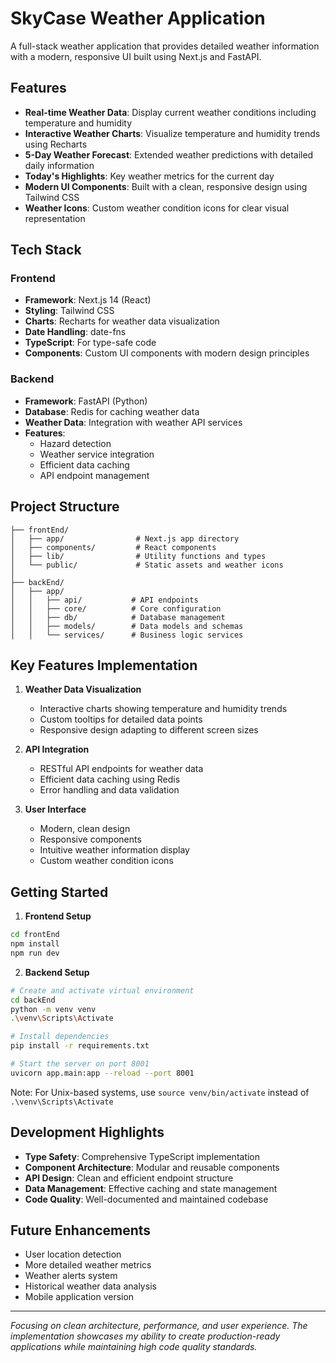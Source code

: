 # SkyCase Weather Application

A full-stack weather application that provides detailed weather information with a modern, responsive UI built using Next.js and FastAPI.

## Features

- **Real-time Weather Data**: Display current weather conditions including temperature and humidity
- **Interactive Weather Charts**: Visualize temperature and humidity trends using Recharts
- **5-Day Weather Forecast**: Extended weather predictions with detailed daily information
- **Today's Highlights**: Key weather metrics for the current day
- **Modern UI Components**: Built with a clean, responsive design using Tailwind CSS
- **Weather Icons**: Custom weather condition icons for clear visual representation

## Tech Stack

### Frontend
- **Framework**: Next.js 14 (React)
- **Styling**: Tailwind CSS
- **Charts**: Recharts for weather data visualization
- **Date Handling**: date-fns
- **TypeScript**: For type-safe code
- **Components**: Custom UI components with modern design principles

### Backend
- **Framework**: FastAPI (Python)
- **Database**: Redis for caching weather data
- **Weather Data**: Integration with weather API services
- **Features**: 
  - Hazard detection
  - Weather service integration
  - Efficient data caching
  - API endpoint management

## Project Structure

```
├── frontEnd/
│   ├── app/                # Next.js app directory
│   ├── components/         # React components
│   ├── lib/                # Utility functions and types
│   └── public/             # Static assets and weather icons
│
├── backEnd/
│   ├── app/
│   │   ├── api/           # API endpoints
│   │   ├── core/          # Core configuration
│   │   ├── db/            # Database management
│   │   ├── models/        # Data models and schemas
│   │   └── services/      # Business logic services
```

## Key Features Implementation

1. **Weather Data Visualization**
   - Interactive charts showing temperature and humidity trends
   - Custom tooltips for detailed data points
   - Responsive design adapting to different screen sizes

2. **API Integration**
   - RESTful API endpoints for weather data
   - Efficient data caching using Redis
   - Error handling and data validation

3. **User Interface**
   - Modern, clean design
   - Responsive components
   - Intuitive weather information display
   - Custom weather condition icons

## Getting Started

1. **Frontend Setup**
```bash
cd frontEnd
npm install
npm run dev
```

2. **Backend Setup**
```bash
# Create and activate virtual environment
cd backEnd
python -m venv venv
.\venv\Scripts\Activate

# Install dependencies
pip install -r requirements.txt

# Start the server on port 8001
uvicorn app.main:app --reload --port 8001
```

Note: For Unix-based systems, use `source venv/bin/activate` instead of `.\venv\Scripts\Activate`

## Development Highlights

- **Type Safety**: Comprehensive TypeScript implementation
- **Component Architecture**: Modular and reusable components
- **API Design**: Clean and efficient endpoint structure
- **Data Management**: Effective caching and state management
- **Code Quality**: Well-documented and maintained codebase

## Future Enhancements

- User location detection
- More detailed weather metrics
- Weather alerts system
- Historical weather data analysis
- Mobile application version

---

*Focusing on clean architecture, performance, and user experience. The implementation showcases my ability to create production-ready applications while maintaining high code quality standards.*
